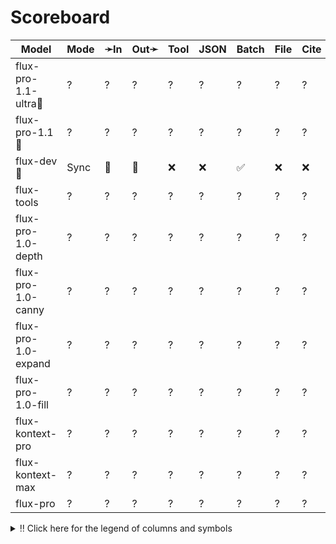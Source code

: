 # Scoreboard

| Model               | Mode | ➛In   | Out➛   | Tool | JSON | Batch | File | Cite | Text | Probs | Limits | Usage | Finish |
| ------------------- | ---- | ----- | ------ | ---- | ---- | ----- | ---- | ---- | ---- | ----- | ------ | ----- | ------ |
| flux-pro-1.1-ultra🥇 | ?    | ?     | ?      | ?    | ?    | ?     | ?    | ?    | ?    | ?     | ?      | ?     | ?      |
| flux-pro-1.1🥈       | ?    | ?     | ?      | ?    | ?    | ?     | ?    | ?    | ?    | ?     | ?      | ?     | ?      |
| flux-dev🥉           | Sync | 💬    | 📸     | ❌   | ❌   | ✅    | ❌   | ❌   | 🌱   | ❌    | ✅     | ❌    | ❌     |
| flux-tools          | ?    | ?     | ?      | ?    | ?    | ?     | ?    | ?    | ?    | ?     | ?      | ?     | ?      |
| flux-pro-1.0-depth  | ?    | ?     | ?      | ?    | ?    | ?     | ?    | ?    | ?    | ?     | ?      | ?     | ?      |
| flux-pro-1.0-canny  | ?    | ?     | ?      | ?    | ?    | ?     | ?    | ?    | ?    | ?     | ?      | ?     | ?      |
| flux-pro-1.0-expand | ?    | ?     | ?      | ?    | ?    | ?     | ?    | ?    | ?    | ?     | ?      | ?     | ?      |
| flux-pro-1.0-fill   | ?    | ?     | ?      | ?    | ?    | ?     | ?    | ?    | ?    | ?     | ?      | ?     | ?      |
| flux-kontext-pro    | ?    | ?     | ?      | ?    | ?    | ?     | ?    | ?    | ?    | ?     | ?      | ?     | ?      |
| flux-kontext-max    | ?    | ?     | ?      | ?    | ?    | ?     | ?    | ?    | ?    | ?     | ?      | ?     | ?      |
| flux-pro            | ?    | ?     | ?      | ?    | ?    | ?     | ?    | ?    | ?    | ?     | ?      | ?     | ?      |
<details>
<summary>‼️ Click here for the legend of columns and symbols</summary>

- 🏠: Runs locally.
- Sync:   Runs synchronously, the reply is only returned once completely generated
- Stream: Streams the reply as it is generated. Occasionally less features are supported in this mode
- 🧠: Has chain-of-thought thinking process
    - Both redacted (Anthropic, Gemini, OpenAI) and explicit (Deepseek R1, Qwen3, etc)
    - Many models can be used in both mode. In this case they will have two rows, one with thinking and one
      without. It is frequent that certain functionalities are limited in thinking mode, like tool calling.
- ✅: Implemented and works great
- ❌: Not supported by genai. The provider may support it, but genai does not (yet). Please send a PR to add
  it!
- 💬: Text
- 📄: PDF: process a PDF as input, possibly with OCR
- 📸: Image: process an image as input; most providers support PNG, JPG, WEBP and non-animated GIF, or generate images
- 🎤: Audio: process an audio file (e.g. MP3, WAV, Flac, Opus) as input, or generate audio
- 🎥: Video: process a video (e.g. MP4) as input, or generate a video (e.g. Veo 3)
- 💨: Feature is flaky (Tool calling) or inconsistent (Usage is not always reported)
- 🌐: Country where the company is located
- Tool: Tool calling, using [genai.ToolDef](https://pkg.go.dev/github.com/maruel/genai#ToolDef); best is ✅🪨🕸️
		- 🪨: Tool calling can be forced; aka you can force the model to call a tool. This is great.
		- 🕸️: Web search
- JSON: ability to output JSON in free form, or with a forced schema specified as a Go struct
    - ✅: Supports both free form and with a schema
    - ☁️ :Supports only free form
		- 📐: Supports only a schema
- Batch: Process asynchronously batches during off peak hours at a discounts
- Text: Text features
    - '🌱': Seed option for deterministic output
    - '📏': MaxTokens option to cap the amount of returned tokens
    - '🛑': Stop sequence to stop generation when a token is generated
- File: Upload and store large files via a separate API
- Cite: Citation generation from a provided document, specially useful for RAG
- Probs: Return logprobs to analyse each token probabilities
- Limits: Returns the rate limits, including the remaining quota
</details>
